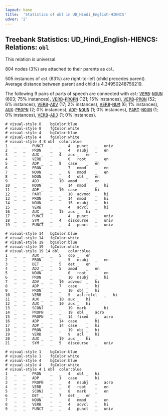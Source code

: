 ```yaml
---
layout: base
title:  'Statistics of obl in UD_Hindi_English-HIENCS'
udver: '2'
---
```


## Treebank Statistics: UD_Hindi_English-HIENCS: Relations: `obl`

This relation is universal.

804 nodes (3%) are attached to their parents as `obl`.

505 instances of `obl` (63%) are right-to-left (child precedes parent).
Average distance between parent and child is 4.34950248756219.

The following 9 pairs of parts of speech are connected with `obl`: <tt><a href="qhe_hiencs-pos-VERB.html">VERB</a></tt>-<tt><a href="qhe_hiencs-pos-NOUN.html">NOUN</a></tt> (603; 75% instances), <tt><a href="qhe_hiencs-pos-VERB.html">VERB</a></tt>-<tt><a href="qhe_hiencs-pos-PROPN.html">PROPN</a></tt> (121; 15% instances), <tt><a href="qhe_hiencs-pos-VERB.html">VERB</a></tt>-<tt><a href="qhe_hiencs-pos-PRON.html">PRON</a></tt> (52; 6% instances), <tt><a href="qhe_hiencs-pos-VERB.html">VERB</a></tt>-<tt><a href="qhe_hiencs-pos-ADV.html">ADV</a></tt> (17; 2% instances), <tt><a href="qhe_hiencs-pos-VERB.html">VERB</a></tt>-<tt><a href="qhe_hiencs-pos-NUM.html">NUM</a></tt> (6; 1% instances), <tt><a href="qhe_hiencs-pos-AUX.html">AUX</a></tt>-<tt><a href="qhe_hiencs-pos-PROPN.html">PROPN</a></tt> (2; 0% instances), <tt><a href="qhe_hiencs-pos-ADP.html">ADP</a></tt>-<tt><a href="qhe_hiencs-pos-NOUN.html">NOUN</a></tt> (1; 0% instances), <tt><a href="qhe_hiencs-pos-PART.html">PART</a></tt>-<tt><a href="qhe_hiencs-pos-NOUN.html">NOUN</a></tt> (1; 0% instances), <tt><a href="qhe_hiencs-pos-VERB.html">VERB</a></tt>-<tt><a href="qhe_hiencs-pos-ADJ.html">ADJ</a></tt> (1; 0% instances).


~~~ conllu
# visual-style 8	bgColor:blue
# visual-style 8	fgColor:white
# visual-style 4	bgColor:blue
# visual-style 4	fgColor:white
# visual-style 4 8 obl	color:blue
1	_	_	PUNCT	_	_	4	punct	_	univ
2	_	_	PRON	_	_	4	nsubj	_	en
3	_	_	AUX	_	_	4	aux	_	en
4	_	_	VERB	_	_	0	root	_	en
5	_	_	ADP	_	_	8	case	_	en
6	_	_	PRON	_	_	7	nmod	_	en
7	_	_	NOUN	_	_	8	nmod	_	en
8	_	_	NOUN	_	_	4	obl	_	en
9	_	_	ADJ	_	_	10	amod	_	en
10	_	_	NOUN	_	_	14	nmod	_	hi
11	_	_	ADP	_	_	10	case	_	hi
12	_	_	PART	_	_	10	advmod	_	hi
13	_	_	PRON	_	_	14	nmod	_	hi
14	_	_	NOUN	_	_	15	nsubj	_	hi
15	_	_	VERB	_	_	4	advcl	_	hi
16	_	_	AUX	_	_	15	aux	_	hi
17	_	_	PUNCT	_	_	4	punct	_	univ
18	_	_	SYM	_	_	4	discourse	_	univ
19	_	_	PUNCT	_	_	4	punct	_	univ

~~~


~~~ conllu
# visual-style 14	bgColor:blue
# visual-style 14	fgColor:white
# visual-style 19	bgColor:blue
# visual-style 19	fgColor:white
# visual-style 19 14 obl	color:blue
1	_	_	AUX	_	_	5	cop	_	en
2	_	_	PRON	_	_	5	nsubj	_	en
3	_	_	DET	_	_	5	det	_	en
4	_	_	ADJ	_	_	5	amod	_	en
5	_	_	NOUN	_	_	0	root	_	en
6	_	_	PRON	_	_	10	nsubj	_	hi
7	_	_	ADV	_	_	10	advmod	_	hi
8	_	_	ADP	_	_	7	case	_	hi
9	_	_	PRON	_	_	10	obj	_	hi
10	_	_	VERB	_	_	5	acl:relcl	_	hi
11	_	_	AUX	_	_	10	aux	_	hi
12	_	_	AUX	_	_	10	aux	_	hi
13	_	_	SCONJ	_	_	19	mark	_	hi
14	_	_	PROPN	_	_	19	obl	_	acro
15	_	_	PROPN	_	_	14	fixed	_	acro
16	_	_	ADP	_	_	14	case	_	hi
17	_	_	ADP	_	_	14	case	_	hi
18	_	_	PRON	_	_	19	obj	_	hi
19	_	_	VERB	_	_	9	acl	_	hi
20	_	_	AUX	_	_	19	aux	_	hi
21	_	_	SYM	_	_	5	discourse	_	univ

~~~


~~~ conllu
# visual-style 1	bgColor:blue
# visual-style 1	fgColor:white
# visual-style 4	bgColor:blue
# visual-style 4	fgColor:white
# visual-style 4 1 obl	color:blue
1	_	_	PRON	_	_	4	obl	_	hi
2	_	_	ADP	_	_	1	case	_	hi
3	_	_	PROPN	_	_	4	nsubj	_	acro
4	_	_	VERB	_	_	0	root	_	en
5	_	_	SCONJ	_	_	8	mark	_	en
6	_	_	DET	_	_	7	det	_	en
7	_	_	NOUN	_	_	8	nmod	_	en
8	_	_	VERB	_	_	4	advcl	_	hi
9	_	_	PUNCT	_	_	4	punct	_	univ

~~~


